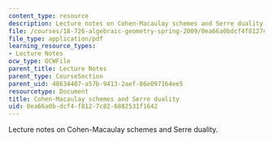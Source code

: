 ```yaml
---
content_type: resource
description: Lecture notes on Cohen-Macaulay schemes and Serre duality.
file: /courses/18-726-algebraic-geometry-spring-2009/0ea66a0bdcf4f8127c826882531f1642_MIT18_726s09_lec25_serre_dual.pdf
file_type: application/pdf
learning_resource_types:
- Lecture Notes
ocw_type: OCWFile
parent_title: Lecture Notes
parent_type: CourseSection
parent_uid: 48634407-a57b-9413-2aef-86e097164ee5
resourcetype: Document
title: Cohen-Macaulay schemes and Serre duality
uid: 0ea66a0b-dcf4-f812-7c82-6882531f1642
---
```

Lecture notes on Cohen-Macaulay schemes and Serre duality.

